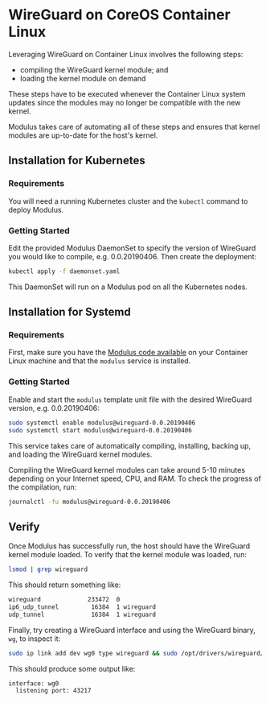 # WireGuard on CoreOS Container Linux
Leveraging WireGuard on Container Linux involves the following steps:
* compiling the WireGuard kernel module; and
* loading the kernel module on demand

These steps have to be executed whenever the Container Linux system updates since the modules may no longer be compatible with the new kernel.

Modulus takes care of automating all of these steps and ensures that kernel modules are up-to-date for the host's kernel.

## Installation for Kubernetes

### Requirements
You will need a running Kubernetes cluster and the `kubectl` command to deploy Modulus.

### Getting Started
Edit the provided Modulus DaemonSet to specify the version of WireGuard you would like to compile, e.g. 0.0.20190406.
Then create the deployment:
```sh
kubectl apply -f daemonset.yaml
```

This DaemonSet will run on a Modulus pod on all the Kubernetes nodes.

## Installation for Systemd

### Requirements
First, make sure you have the [Modulus code available](https://github.com/squat/modulus#installation) on your Container Linux machine and that the `modulus` service is installed.

### Getting Started
Enable and start the `modulus` template unit file with the desired WireGuard version, e.g. 0.0.20190406:
```sh
sudo systemctl enable modulus@wireguard-0.0.20190406
sudo systemctl start modulus@wireguard-0.0.20190406
```

This service takes care of automatically compiling, installing, backing up, and loading the WireGuard kernel modules.

Compiling the WireGuard kernel modules can take around 5-10 minutes depending on your Internet speed, CPU, and RAM. To check the progress of the compilation, run:
```sh
journalctl -fu modulus@wireguard-0.0.20190406
```

## Verify
Once Modulus has successfully run, the host should have the WireGuard kernel module loaded. To verify that the kernel module was loaded, run:
```sh
lsmod | grep wireguard
```

This should return something like:
```sh
wireguard             233472  0
ip6_udp_tunnel         16384  1 wireguard
udp_tunnel             16384  1 wireguard
```

Finally, try creating a WireGuard interface and using the WireGuard binary, `wg`, to inspect it:
```sh
sudo ip link add dev wg0 type wireguard && sudo /opt/drivers/wireguard/bin/wg show all && sudo ip link del wg0
```

This should produce some output like:
```
interface: wg0
  listening port: 43217
```
